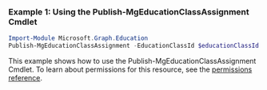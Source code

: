 ### Example 1: Using the Publish-MgEducationClassAssignment Cmdlet
```powershell
Import-Module Microsoft.Graph.Education
Publish-MgEducationClassAssignment -EducationClassId $educationClassId -EducationAssignmentId $educationAssignmentId
```
This example shows how to use the Publish-MgEducationClassAssignment Cmdlet.
To learn about permissions for this resource, see the [permissions reference](/graph/permissions-reference).
